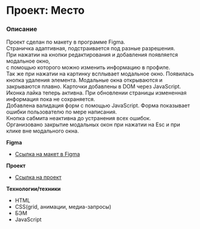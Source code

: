 # Проект: Место

### Описание
 
Проект сделан по макету в программе Figma.  
Страничка адаптивная, подстраивается под разные разрешения.  
При нажатии на кнопки редактирования и добавления появляется модальное окно,  
с помощью которого можно изменить информацию в профиле.  
Так же при нажатии на картинку всплывает модальное окно.
Появилась кнопка удаления элемента.
Модальные окна открываются и закрываются плавно.
Карточки добавлены в DOM через JavaScript.  
Иконка лайка теперь активна.
При обновлении страницы измененная информация пока не сохраняется.  
Добавлена валидация форм с помощью JavaScript. Форма показывает ошибки пользователю по мере написания.  
Кнопка сабмита неактивна до устранения всех ошибок.  
Организовано закрытие модальных окон при нажатии на Esc и при клике вне модального окна.



**Figma**

* [Ссылка на макет в Figma](https://www.figma.com/file/2cn9N9jSkmxD84oJik7xL7/JavaScript.-Sprint-4?node-id=0%3A1)

**Проект**  

* [Ссылка на проект](https://liubovnutfullina.github.io/mesto/)  

**Технологии/техники**  

* HTML  
* CSS(grid, анимации, медиа-запросы)  
* БЭМ  
* JavaScript